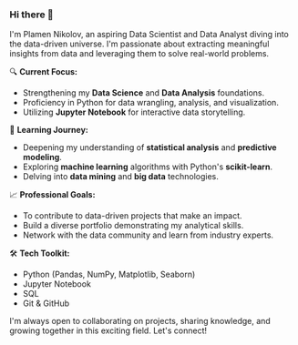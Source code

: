 ### Hi there 👋

I'm Plamen Nikolov, an aspiring Data Scientist and Data Analyst diving into the data-driven universe. I'm passionate about extracting meaningful insights from data and leveraging them to solve real-world problems.

🔍 **Current Focus:**
- Strengthening my **Data Science** and **Data Analysis** foundations.
- Proficiency in Python for data wrangling, analysis, and visualization.
- Utilizing **Jupyter Notebook** for interactive data storytelling.

🌱 **Learning Journey:**
- Deepening my understanding of **statistical analysis** and **predictive modeling**.
- Exploring **machine learning** algorithms with Python's **scikit-learn**.
- Delving into **data mining** and **big data** technologies.

📈 **Professional Goals:**
- To contribute to data-driven projects that make an impact.
- Build a diverse portfolio demonstrating my analytical skills.
- Network with the data community and learn from industry experts.

🛠 **Tech Toolkit:**
- Python (Pandas, NumPy, Matplotlib, Seaborn)
- Jupyter Notebook
- SQL
- Git & GitHub

I'm always open to collaborating on projects, sharing knowledge, and growing together in this exciting field. Let's connect!
